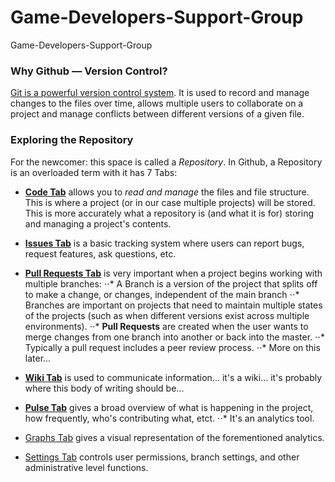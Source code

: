 # Game-Developers-Support-Group
Game-Developers-Support-Group

### Why Github — Version Control?
[Git is a powerful version control system](https://git-scm.com/book/en/v2/Getting-Started-About-Version-Control). It is used to record and manage changes to the files over time, allows multiple users to collaborate on a project and manage conflicts between different versions of a given file.

### Exploring the Repository
For the newcomer: this space is called a *Repository*. In Github, a Repository is an overloaded term with it has 7 Tabs:

* **[Code Tab](https://github.com/Zbeyer/Game-Developers-Support-Group)** allows you to *read and manage* the files and file structure. This is where a project (or in our case multiple projects) will be stored. This is more accurately what a repository is (and what it is for) storing and managing a project's contents.

* **[Issues Tab](https://github.com/Zbeyer/Game-Developers-Support-Group/issues)** is a basic tracking system where users can report bugs, request features, ask questions, etc.

* **[Pull Requests Tab](https://github.com/Zbeyer/Game-Developers-Support-Group/pulls)** is very important when a project begins working with multiple branches:
⋅⋅* A Branch is a version of the project that splits off to make a change, or changes, independent of the main branch
⋅⋅* Branches are important on projects that need to maintain multiple states of the projects (such as when different versions exist across multiple environments).
⋅⋅* **Pull Requests** are created when the user wants to merge changes from one branch into another or back into the master.
⋅⋅* Typically a pull request includes a peer review process.
⋅⋅* More on this later...

* **[Wiki Tab](https://github.com/Zbeyer/Game-Developers-Support-Group/wiki)** is used to communicate information... it's a wiki... it's probably where this body of writing should be...

* **[Pulse Tab](https://github.com/Zbeyer/Game-Developers-Support-Group/pulse)** gives a broad overview of what is happening in the project, how frequently, who's contributing what, etct.
⋅⋅* It's an analytics tool.

* [Graphs Tab](https://github.com/Zbeyer/Game-Developers-Support-Group/graphs) gives a visual representation of the forementioned analytics.

* [Settings Tab](https://github.com/Zbeyer/Game-Developers-Support-Group/settings) controls user permissions, branch settings, and other administrative level functions.
